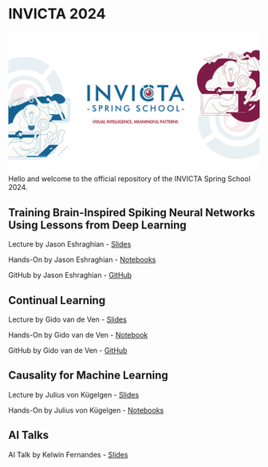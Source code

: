 # INVICTA 2024
![INVICTA2024](INVICTA2024_banner.png)
Hello and welcome to the official repository of the INVICTA Spring School 2024.



## Training Brain-Inspired Spiking Neural Networks Using Lessons from Deep Learning
Lecture by Jason Eshraghian - [Slides](brain-snn/slides/slides.pdf)

Hands-On by Jason Eshraghian - [Notebooks](brain-snn/notebooks)

GitHub by Jason Eshraghian - [GitHub](https://github.com/jeshraghian/invicta-spring-school)

## Continual Learning
Lecture by Gido van de Ven - [Slides](ContinualLearning/slides_SpringSchool_Mar2024.pdf)

Hands-On by Gido van de Ven - [Notebook](ContinualLearning/Hands_on_Tutorial_Continual_Learing.ipynb)

GitHub by Gido van de Ven - [GitHub](https://github.com/GMvandeVen)

## Causality for Machine Learning
Lecture by Julius von Kügelgen - [Slides](causal-ml/slides/slides.pdf)

Hands-On by Julius von Kügelgen - [Notebooks](causal-ml/notebooks/)



## AI Talks
AI Talk by Kelwin Fernandes - [Slides](ai-talks/KelwinFernandes/slides.pdf)
